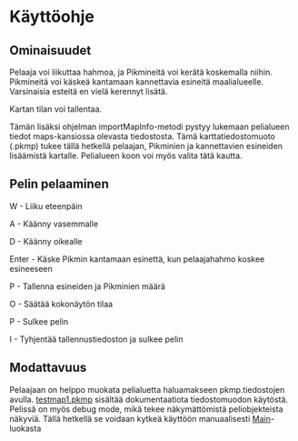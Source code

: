 # Käyttöohje

## Ominaisuudet

Pelaaja voi liikuttaa hahmoa, ja Pikmineitä voi kerätä koskemalla niihin. Pikmineitä voi käskeä kantamaan kannettavia esineitä maalialueelle. Varsinaisia esteitä en vielä kerennyt lisätä.

Kartan tilan voi tallentaa.

Tämän lisäksi ohjelman importMapInfo-metodi pystyy lukemaan pelialueen tiedot maps-kansiossa olevasta tiedostosta. Tämä karttatiedostomuoto (.pkmp) tukee tällä hetkellä pelaajan, Pikminien ja kannettavien esineiden lisäämistä kartalle. Pelialueen koon voi myös valita tätä kautta.

## Pelin pelaaminen

W - Liiku eteenpäin

A - Käänny vasemmalle

D - Käänny oikealle

Enter - Käske Pikmin kantamaan esinettä, kun pelaajahahmo koskee esineeseen

P - Tallenna esineiden ja Pikminien määrä

O - Säätää kokonäytön tilaa

P - Sulkee pelin

I - Tyhjentää tallennustiedoston ja sulkee pelin

## Modattavuus

Pelaajaan on helppo muokata pelialuetta haluamakseen pkmp.tiedostojen avulla. [testmap1.pkmp](https://github.com/JustAGoldeneye/ot-harjoitustyo/blob/master/Pikmin2D/maps/testmap1.pkmp) sisältää dokumentaatiota tiedostomuodon käytöstä.
Pelissä on myös debug mode, mikä tekee näkymättömistä peliobjekteista näkyviä. Tällä hetkellä se voidaan kytkeä käyttöön manuaalisesti [Main](https://github.com/JustAGoldeneye/ot-harjoitustyo/blob/master/Pikmin2D/src/main/java/game/Main.java)-luokasta
